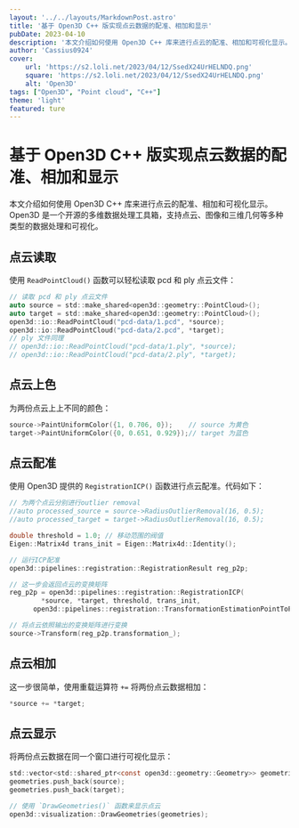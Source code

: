 ```yaml
---
layout: '../../layouts/MarkdownPost.astro'
title: '基于 Open3D C++ 版实现点云数据的配准、相加和显示'
pubDate: 2023-04-10
description: '本文介绍如何使用 Open3D C++ 库来进行点云的配准、相加和可视化显示。'
author: 'Cassius0924'
cover:
    url: 'https://s2.loli.net/2023/04/12/SsedX24UrHELNDQ.png'
    square: 'https://s2.loli.net/2023/04/12/SsedX24UrHELNDQ.png'
    alt: 'Open3D'
tags: ["Open3D", "Point cloud", "C++"]
theme: 'light'
featured: ture
---
```


# 基于 Open3D C++ 版实现点云数据的配准、相加和显示

本文介绍如何使用 Open3D C++ 库来进行点云的配准、相加和可视化显示。Open3D 是一个开源的多维数据处理工具箱，支持点云、图像和三维几何等多种类型的数据处理和可视化。

## 点云读取

使用 `ReadPointCloud()` 函数可以轻松读取 pcd 和 ply 点云文件：

```c
// 读取 pcd 和 ply 点云文件
auto source = std::make_shared<open3d::geometry::PointCloud>();
auto target = std::make_shared<open3d::geometry::PointCloud>();
open3d::io::ReadPointCloud("pcd-data/1.pcd", *source);
open3d::io::ReadPointCloud("pcd-data/2.pcd", *target);
// ply 文件同理
// open3d::io::ReadPointCloud("pcd-data/1.ply", *source);
// open3d::io::ReadPointCloud("pcd-data/2.ply", *target);
```

## 点云上色

为两份点云上上不同的颜色：

```c
source->PaintUniformColor({1, 0.706, 0});    // source 为黄色
target->PaintUniformColor({0, 0.651, 0.929});// target 为蓝色
```

## 点云配准

使用 Open3D 提供的 `RegistrationICP()` 函数进行点云配准。代码如下：

```c
// 为两个点云分别进行outlier removal
//auto processed_source = source->RadiusOutlierRemoval(16, 0.5);
//auto processed_target = target->RadiusOutlierRemoval(16, 0.5);

double threshold = 1.0; // 移动范围的阀值
Eigen::Matrix4d trans_init = Eigen::Matrix4d::Identity();

// 运行ICP配准
open3d::pipelines::registration::RegistrationResult reg_p2p;

// 这一步会返回点云的变换矩阵
reg_p2p = open3d::pipelines::registration::RegistrationICP(
  		*source, *target, threshold, trans_init,
      open3d::pipelines::registration::TransformationEstimationPointToPoint());

// 将点云依照输出的变换矩阵进行变换
source->Transform(reg_p2p.transformation_);
```

## 点云相加

这一步很简单，使用重载运算符 `+=` 将两份点云数据相加：

```c
*source += *target;
```

## 点云显示

将两份点云数据在同一个窗口进行可视化显示：

```c
std::vector<std::shared_ptr<const open3d::geometry::Geometry>> geometries;
geometries.push_back(source);
geometries.push_back(target);

// 使用 `DrawGeometries()` 函数来显示点云
open3d::visualization::DrawGeometries(geometries);
```

